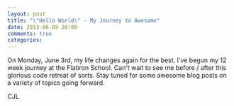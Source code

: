 ```yaml
---
layout: post
title: "\"Hello World\" - My Journey to Awesome"
date: 2013-06-09 20:00
comments: true
categories: 
---
```


On Monday, June 3rd, my life changes again for the best. I've begun my 12 week journey at the Flatiron School. Can't wait to see me before / after this glorious code retreat of sorts. Stay tuned for some awesome blog posts on a variety of topics going forward.  

CJL